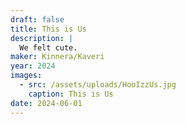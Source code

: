 ```yaml
---
draft: false
title: This is Us
description: |
  We felt cute.
maker: Kinnera/Kaveri
year: 2024
images:
  - src: /assets/uploads/HooIzzUs.jpg
    caption: This is Us
date: 2024-06-01
---
```

